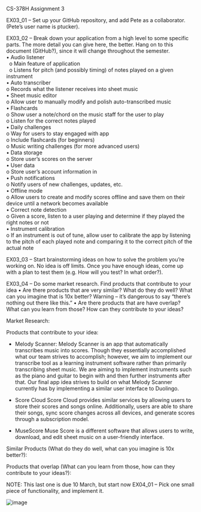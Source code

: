 CS-378H Assignment 3

EX03_01 – Set up your GitHub repository, and add Pete as a collaborator. (Pete’s user name is ptucker).

EX03_02 – Break down your application from a high level to some specific parts. The more detail you can give here, the better. Hang on to this document (GitHub?), since it will change throughout the semester.
<br />•	Audio listener
<br />&nbsp;    o	Main feature of application
<br />&nbsp;    o	Listens for pitch (and possibly timing) of notes played on a given instrument
<br />•	Auto transcriber
<br />    o	Records what the listener receives into sheet music 
<br />•	Sheet music editor
<br />    o	Allow user to manually modify and polish auto-transcribed music
<br />•	Flashcards
<br />    o	Show user a note/chord on the music staff for the user to play
<br />    o	Listen for the correct notes played
<br />•	Daily challenges
<br />    o	Way for users to stay engaged with app
<br />    o	Include flashcards (for beginners)
<br />    o	Music writing challenges (for more advanced users)
<br />•	Data storage
<br />    o	Store user’s scores on the server
<br />•	User data
<br />    o	Store user’s account information in 
<br />•	Push notifications
<br />    o	Notify users of new challenges, updates, etc.
<br />•	Offline mode
<br />    o	Allow users to create and modify scores offline and save them on their device until a network becomes available
<br />•	Correct note detection
<br />    o	Given a score, listen to a user playing and determine if they played the right notes or not
<br />•	Instrument calibration
<br />    o	If an instrument is out of tune, allow user to calibrate the app by listening to the pitch of each played note and comparing it to the correct pitch of the             actual note

EX03_03 – Start brainstorming ideas on how to solve the problem you’re working on. No idea is off limits. Once you have enough ideas, come up with a plan to test them (e.g. How will you test? In what order?).

EX03_04 – Do some market research. Find products that contribute to your idea
•	Are there products that are very similar? What do they do well? What can you imagine that is 10x better? Warning – it’s dangerous to say “there’s nothing out there like this.”
•	Are there products that are have overlap? What can you learn from those? How can they contribute to your ideas?

Market Research:

Products that contribute to your idea:
-	Melody Scanner:
Melody Scanner is an app that automatically transcribes music into scores. Though they essentially accomplished what our team strives to accomplish; however, we aim to implement our transcribe tool as a learning instrument software rather than primarily transcribing sheet music. We are aiming to implement instruments such as the piano and guitar to begin with and then further instruments after that. Our final app idea strives to build on what Melody Scanner currently has by implementing a similar user interface to Duolingo.

    

-	Score Cloud
Score Cloud provides similar services by allowing users to store their scores and songs online. Additionally, users are able to share their songs, sync score changes across all devices, and generate scores through a subscription model. 

   

-	MuseScore
Muse Score is a different software that allows users to write, download, and edit sheet music on a user-friendly interface. 

   




Similar Products (What do they do well, what can you imagine is 10x better?):

Products that overlap (What can you learn from those, how can they contribute to your ideas?):


NOTE: This last one is due 10 March, but start now
EX04_01 – Pick one small piece of functionality, and implement it. 


![image](https://user-images.githubusercontent.com/100454212/222328136-949dfb8b-63da-4fc4-8049-2e5e1752b718.png)
